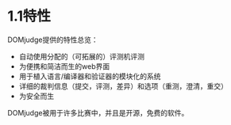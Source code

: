 # 1.1特性
DOMjudge提供的特性总览：

* 自动使用分配的（可拓展的）评测机评测
* 为便携和简洁而生的web界面
* 用于植入语言/编译器和验证器的模块化的系统
* 详细的裁判信息（提交，评测，差异）和选项（重测，澄清，重交）
* 为安全而生

DOMjudge被用于许多比赛中，并且是开源，免费的软件。
